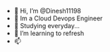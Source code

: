 - 👋 Hi, I’m @Dinesh11198
- 👀 Im a Cloud  Devops Engineer
- 🌱 Studying everyday...
- 💞️ I’m learning to refresh
- 📫 

<!---
Dinesh11198/Dinesh11198 is a ✨ special ✨ repository because its `README.md` (this file) appears on your GitHub profile.
You can click the Preview link to take a look at your changes.
--->
